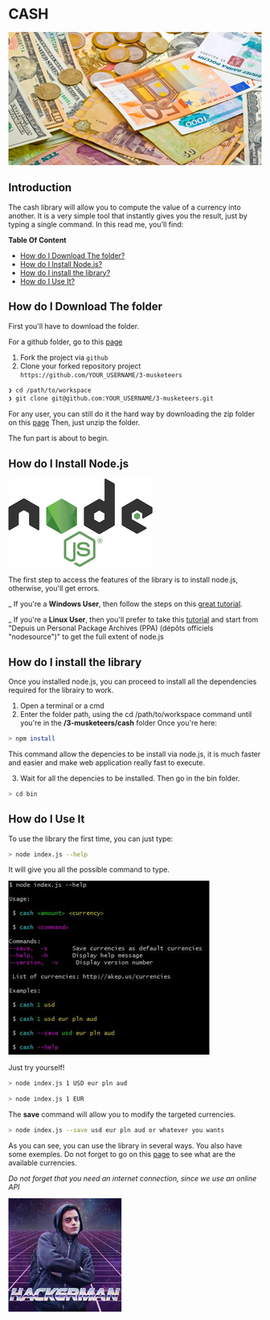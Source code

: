 # CASH

![](./img/currencies.jpg)

## Introduction
The cash library will allow you to compute the value of a currency into another. It is a very simple tool that instantly gives you the result, just by typing a single command.
In this read me, you'll find:


**Table Of Content**
- [How do I Download The folder?](#How-do-I-Download-The-folder)
- [How do I Install Node.js?](#How-do-I-Install-Node.js)
- [How do I install the library?](#How-do-I-install-the-library)
- [How do I Use It?](#How-do-I-Use-It)


## How do I Download The folder

First you'll have to download the folder.

For a github folder, go to this [page](https://github.com/RobinBeuzeboc/3-musketeers)
1. Fork the project via `github`
2. Clone your forked repository project `https://github.com/YOUR_USERNAME/3-musketeers`
```sh
❯ cd /path/to/workspace
❯ git clone git@github.com:YOUR_USERNAME/3-musketeers.git
```

For any user, you can still do it the hard way by downloading the zip folder on this [page](https://github.com/RobinBeuzeboc/3-musketeers)
Then, just unzip the folder.

The fun part is about to begin.


## How do I Install Node.js

![nodejs](./img/node.png)

The first step to access the features of the library is to install node.js, otherwise, you'll get errors.

_ If you're a **Windows User**, then follow the steps on this [great tutorial](http://blog.teamtreehouse.com/install-node-js-npm-windows).

_ If you're a **Linux User**, then you'll prefer to take this [tutorial](https://doc.ubuntu-fr.org/nodejs) and start from "Depuis un Personal Package Archives (PPA) (dépôts officiels "nodesource")" to get the full extent of node.js

## How do I install the library
Once you installed node.js, you can proceed to install all the dependencies required for the librairy to work.

1. Open a terminal or a cmd
2. Enter the folder path, using the cd /path/to/workspace command until you're in the **/3-musketeers/cash** folder
Once you're here:
```sh
> npm install
```
This command allow the depencies to be install via node.js, it is much faster and easier and make web application really fast to execute.

3. Wait for all the depencies to be installed. Then go in the bin folder.
```sh
> cd bin
```

## How do I Use It
To use the library the first time, you can just type:
```sh
> node index.js --help
```
It will give you all the possible command to type.

![non](./capt.jpg)


Just try yourself!
```sh
> node index.js 1 USD eur pln aud
```
```sh
> node index.js 1 EUR
```

The **save** command will allow you to modify the targeted currencies.
```sh
> node index.js --save usd eur pln aud or whatever you wants
```

As you can see, you can use the library in several ways.
You also have some exemples. Do not forget to go on this [page](http://askep.us/currencies) to see what are the available currencies.

*Do not forget that you need an internet connection, since we use an online API*

![oui](./img/index.jpg)
